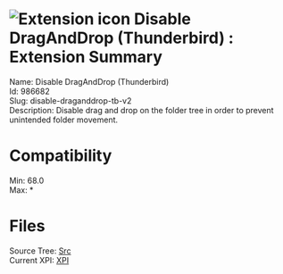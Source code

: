 # ![Extension icon](https://addons.thunderbird.net/static/img/addon-icons/default-64.png) Disable DragAndDrop (Thunderbird) : Extension Summary

Name: Disable DragAndDrop (Thunderbird)  
Id: 986682  
Slug: disable-draganddrop-tb-v2  
Description: Disable drag and drop on the folder tree in order to prevent unintended folder movement.
  

# Compatibility
Min: 68.0  
Max: *  

# Files

Source Tree: [Src](C:/Dev/Thunderbird/ThunderKdB/xall/x68/986682-disable-draganddrop-tb-v2/src)  
Current XPI: [XPI](C:/Dev/Thunderbird/ThunderKdB/xall/x68/986682-disable-draganddrop-tb-v2/xpi)  




